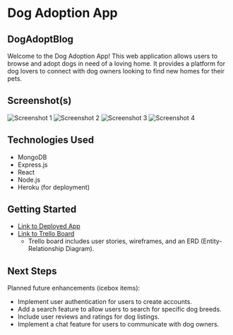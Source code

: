 # Dog Adoption App

## DogAdoptBlog

Welcome to the Dog Adoption App! This web application allows users to browse and adopt dogs in need of a loving home. It provides a platform for dog lovers to connect with dog owners looking to find new homes for their pets.

## Screenshot(s)
![Screenshot 1](./ScreenShots/Screen%20Shot%202023-10-05%20at%2012.20.58%20PM.png)
![Screenshot 2](./ScreenShots/Screen%20Shot%202023-10-05%20at%2012.21.06%20PM.png)
![Screenshot 3](./ScreenShots/Screen%20Shot%202023-10-05%20at%2012.21.27%20PM.png)
![Screenshot 4](./ScreenShots/Screen%20Shot%202023-10-05%20at%2012.21.36%20PM.png)



## Technologies Used

- MongoDB
- Express.js
- React
- Node.js
- Heroku (for deployment)
<!-- Add other technologies used in your project -->

## Getting Started

- [Link to Deployed App](https://your-heroku-app-link.com)
- [Link to Trello Board](https://trello.com/link-to-your-trello-board)
  - Trello board includes user stories, wireframes, and an ERD (Entity-Relationship Diagram).

## Next Steps

Planned future enhancements (icebox items):
- Implement user authentication for users to create accounts.
- Add a search feature to allow users to search for specific dog breeds.
- Include user reviews and ratings for dog listings.
- Implement a chat feature for users to communicate with dog owners.
<!-- Add any additional future enhancements you plan to work on. -->
